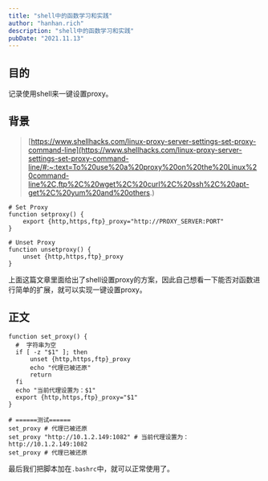 ```yaml
---
title: "shell中的函数学习和实践"
author: "hanhan.rich"
description: "shell中的函数学习和实践"
pubDate: "2021.11.13"
---
```


## 目的

记录使用shell来一键设置proxy。

## 背景

> [https://www.shellhacks.com/linux-proxy-server-settings-set-proxy-command-line](https://www.shellhacks.com/linux-proxy-server-settings-set-proxy-command-line/#:~:text=To%20use%20a%20proxy%20on%20the%20Linux%20command-line%2C,ftp%2C%20wget%2C%20curl%2C%20ssh%2C%20apt-get%2C%20yum%20and%20others.)


```shell
# Set Proxy
function setproxy() {
    export {http,https,ftp}_proxy="http://PROXY_SERVER:PORT"
}

# Unset Proxy
function unsetproxy() {
    unset {http,https,ftp}_proxy
}
```

上面这篇文章里面给出了shell设置proxy的方案，因此自己想看一下能否对函数进行简单的扩展，就可以实现一键设置proxy。

## 正文

```shell
function set_proxy() {
  #  字符串为空
  if [ -z "$1" ]; then
      unset {http,https,ftp}_proxy
      echo "代理已被还原"
      return
  fi
  echo "当前代理设置为：$1"
  export {http,https,ftp}_proxy="$1"
}

# ======测试======
set_proxy # 代理已被还原
set_proxy "http://10.1.2.149:1082" # 当前代理设置为：http://10.1.2.149:1082
set_proxy # 代理已被还原
```

最后我们把脚本加在`.bashrc`中，就可以正常使用了。